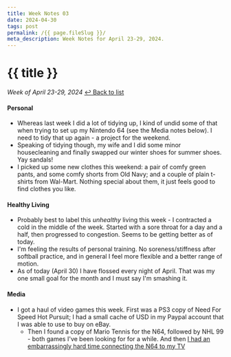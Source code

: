 ```yaml
---
title: Week Notes 03
date: 2024-04-30
tags: post
permalink: /{{ page.fileSlug }}/
meta_description: Week Notes for April 23-29, 2024.
---
```


# {{ title }}

*Week of April 23-29, 2024*
[&#8617; Back to list](/weeknotes/) 

#### Personal 
- Whereas last week I did a lot of tidying up, I kind of undid some of that when trying to set up my Nintendo 64 (see the Media notes below). I need to tidy that up again - a project for the weekend. 
- Speaking of tidying though, my wife and I did some minor housecleaning and finally swapped our winter shoes for summer shoes. Yay sandals!
- I picked up some new clothes this weekend: a pair of comfy green pants, and some comfy shorts from Old Navy; and a couple of plain t-shirts from Wal-Mart. Nothing special about them, it just feels good to find clothes you like.

#### Healthy Living 
- Probably best to label this *unhealthy* living this week - I contracted a cold in the middle of the week. Started with a sore throat for a day and a half, then progressed to congestion. Seems to be getting better as of today. 
- I'm feeling the results of personal training. No soreness/stiffness after softball practice, and in general I feel more flexible and a better range of motion.
- As of today (April 30) I have flossed every night of April. That was my one small goal for the month and I must say I'm smashing it.

#### Media 
- I got a haul of video games this week. First was a PS3 copy of Need For Speed Hot Pursuit; I had a small cache of USD in my Paypal account that I was able to use to buy on eBay. 
    - Then I found a copy of Mario Tennis for the N64, followed by NHL 99 - both games I've been looking for for a while. And then [I had an embarrassingly hard time connecting the N64 to my TV](https://lwgrs.bearblog.dev/new-tech-stupid/)
